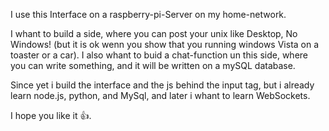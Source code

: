 I use this Interface on a raspberry-pi-Server on my home-network. 

I whant to build a side, where you can post your unix like Desktop, No Windows! (but it is ok wenn you show that you running windows Vista on a toaster or a car).
I also whant to buid a chat-function un this side, where you can write something, and it will be written on a mySQL database. 

Since yet i build the interface and the js behind the input tag, but i already learn node.js, python, and MySql, and later i whant to learn WebSockets. 

I hope you like it 👍. 
